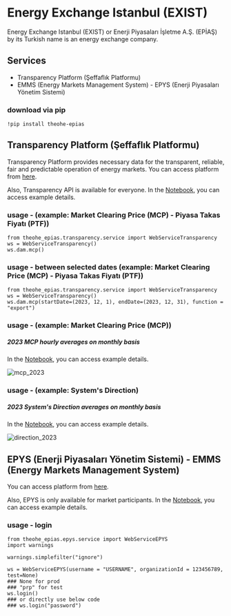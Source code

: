 # Energy Exchange Istanbul (EXIST)

Energy Exchange Istanbul (EXIST) or Enerji Piyasaları İşletme A.Ş. (EPİAŞ) by its Turkish name is an energy exchange company.

## Services

 - Transparency Platform (Şeffaflık Platformu)
 - EMMS (Energy Markets Management System) - EPYS (Enerji Piyasaları Yönetim Sistemi)

### download via pip

```
!pip install theohe-epias
```

## Transparency Platform (Şeffaflık Platformu)

Transparency Platform provides necessary data for the transparent, reliable, fair and predictable operation of energy markets. You can access platform from [here](https://seffaflik.epias.com.tr/home).

Also, Transparency API is available for everyone. In the [Notebook](https://github.com/onurhakki/exist/blob/main/example-notebooks/Transparency%20WebService.ipynb), you can access example details.

### usage - (example: Market Clearing Price (MCP) - Piyasa Takas Fiyatı (PTF))

```
from theohe_epias.transparency.service import WebServiceTransparency
ws = WebServiceTransparency()
ws.dam.mcp()
```


### usage - between selected dates (example: Market Clearing Price (MCP) - Piyasa Takas Fiyatı (PTF))

```
from theohe_epias.transparency.service import WebServiceTransparency
ws = WebServiceTransparency()
ws.dam.mcp(startDate=(2023, 12, 1), endDate=(2023, 12, 31), function = "export")
```


### usage - (example: Market Clearing Price (MCP))

##### 2023 MCP hourly averages on monthly basis

In the [Notebook](https://github.com/onurhakki/exist/blob/main/example-notebooks/Transparency%20WebService%20(MCP%20-%20SMP%20-%20Direction).ipynb), you can access example details.


![mcp_2023](https://github.com/onurhakki/exist/assets/53830179/54c7390c-cc11-4230-9e40-ceda4a1f0592)


### usage - (example: System's Direction)

##### 2023 System's Direction averages on monthly basis

In the [Notebook](https://github.com/onurhakki/exist/blob/main/example-notebooks/Transparency%20WebService%20(MCP%20-%20SMP%20-%20Direction).ipynb), you can access example details.


![direction_2023](https://github.com/onurhakki/exist/assets/53830179/8f19d58e-344e-4253-aa69-8217f1b84113)


## EPYS (Enerji Piyasaları Yönetim Sistemi) - EMMS (Energy Markets Management System)

You can access platform from [here](https://epys.epias.com.tr/home).

Also, EPYS is only available for market participants. In the [Notebook](https://github.com/onurhakki/exist/blob/main/example-notebooks/EPYS%20WebService%20.ipynb), you can access example details.

### usage - login 

```
from theohe_epias.epys.service import WebServiceEPYS
import warnings

warnings.simplefilter("ignore")

ws = WebServiceEPYS(username = "USERNAME", organizationId = 123456789, test=None)
### None for prod
### "prp" for test
ws.login()
### or directly use below code
### ws.login("password")
```

